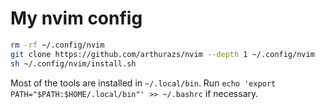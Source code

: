 # My nvim config

```bash
rm -rf ~/.config/nvim
git clone https://github.com/arthurazs/nvim --depth 1 ~/.config/nvim
sh ~/.config/nvim/install.sh
```

Most of the tools are installed in `~/.local/bin`.
Run `echo 'export PATH="$PATH:$HOME/.local/bin"' >> ~/.bashrc` if necessary.
